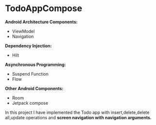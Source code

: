 # TodoAppCompose

**Android Architecture Components:**

* ViewModel
* Navigation

**Dependency Injection:**
* Hilt

**Asynchronous Programming:**
* Suspend Function
* Flow

**Other Android Components:**
* Room
* Jetpack compose

In this project I have implemented the Todo app with insert,delete,delete all,update operations and
**screen navigation with navigation arguments.**